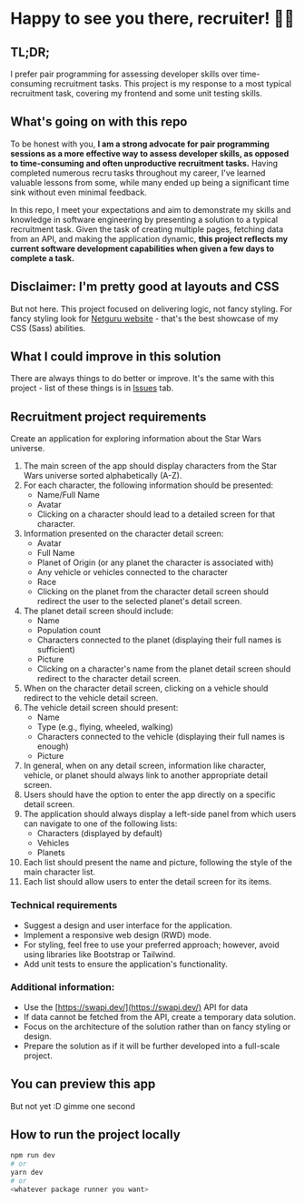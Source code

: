 
#  Happy to see you there, recruiter! 👋🏻
## TL;DR;
I prefer pair programming for assessing developer skills over time-consuming recruitment tasks. This project is my response to a most typical recruitment task, covering my frontend and some unit testing skills.

## What's going on with this repo
To be honest with you, **I am a strong advocate for pair programming sessions as a more effective way to assess developer skills, as opposed to time-consuming and often unproductive recruitment tasks.** Having completed numerous recru tasks throughout my career, I've learned valuable lessons from some, while many ended up being a significant time sink without even minimal feedback.  
  
In this repo, I meet your expectations and aim to demonstrate my skills and knowledge in software engineering by presenting a solution to a typical recruitment task. Given the task of creating multiple pages, fetching data from an API, and making the application dynamic, **this project reflects my current software development capabilities when given a few days to complete a task.**

## Disclaimer: I'm pretty good at layouts and CSS
But not here. This project focused on delivering logic, not fancy styling. For fancy styling look for [Netguru website](https://www.netguru.com/) - that's the best showcase of my CSS (Sass) abilities. 

## What I could improve in this solution
There are always things to do better or improve. It's the same with this project - list of these things is in [Issues](https://github.com/kacperwalter/typical-recru-project/issues) tab.

## Recruitment project requirements
Create an application for exploring information about the Star Wars universe.
1.  The main screen of the app should display characters from the Star Wars universe sorted alphabetically (A-Z).
2.  For each character, the following information should be presented:
    -   Name/Full Name
    -   Avatar
    -   Clicking on a character should lead to a detailed screen for that character.
3.  Information presented on the character detail screen:
    -   Avatar
    -   Full Name
    -   Planet of Origin (or any planet the character is associated with)
    -   Any vehicle or vehicles connected to the character
    -   Race
    -   Clicking on the planet from the character detail screen should redirect the user to the selected planet's detail screen.
4.  The planet detail screen should include:
    -   Name
    -   Population count
    -   Characters connected to the planet (displaying their full names is sufficient)
    -   Picture
    -   Clicking on a character's name from the planet detail screen should redirect to the character detail screen.
5.  When on the character detail screen, clicking on a vehicle should redirect to the vehicle detail screen.
6.  The vehicle detail screen should present:
    -   Name
    -   Type (e.g., flying, wheeled, walking)
    -   Characters connected to the vehicle (displaying their full names is enough)
    -   Picture
7.  In general, when on any detail screen, information like character, vehicle, or planet should always link to another appropriate detail screen.
8.  Users should have the option to enter the app directly on a specific detail screen.
9.  The application should always display a left-side panel from which users can navigate to one of the following lists:
    -   Characters (displayed by default)
    -   Vehicles
    -   Planets
10.  Each list should present the name and picture, following the style of the main character list.
11.  Each list should allow users to enter the detail screen for its items.

### Technical requirements
-   Suggest a design and user interface for the application.
-   Implement a responsive web design (RWD) mode.
-   For styling, feel free to use your preferred approach; however, avoid using libraries like Bootstrap or Tailwind.
-   Add unit tests to ensure the application's functionality.

### Additional information:
-   Use the [https://swapi.dev/](https://swapi.dev/) API for data
-   If data cannot be fetched from the API, create a temporary data solution.
-   Focus on the architecture of the solution rather than on fancy styling or design.
-   Prepare the solution as if it will be further developed into a full-scale project.

## You can preview this app
But not yet :D gimme one second 

## How to run the project locally
```bash
npm run dev
# or
yarn dev
# or
<whatever package runner you want>
```
